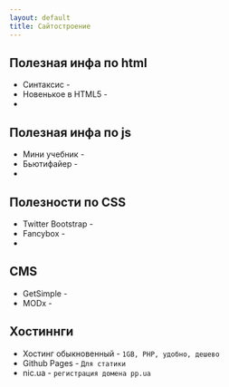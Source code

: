 ```yaml
---
layout: default
title: Сайтостроение
---
```


## Полезная инфа по html
* Синтаксис - [](#)
* Новенькое в HTML5 - [](#)
* 

## Полезная инфа по js
* Мини учебник - [](#)
* Бьютифайер - [](#)
* 

## Полезности по CSS
* Twitter Bootstrap - [](#)
* Fancybox - [](#)
* 

## CMS
* GetSimple - [](#)
* MODx - [](#)

## Хостиннги
* Хостинг обыкновенный - [](#)
`1GB, PHP, удобно, дешево`
* Github Pages - [](#)
`Для статики`
* nic.ua - [](#)
`регистрация домена pp.ua`


